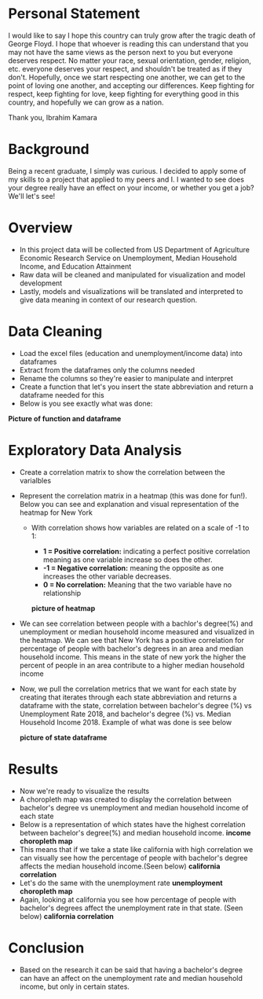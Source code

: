# Personal Statement
I would like to say I hope this country can truly grow after the tragic death of George Floyd. I hope that whoever is reading this can understand that you may not have the same views as the person next to you but everyone deserves respect. No matter your race, sexual orientation, gender, religion, etc. everyone deserves your respect, and shouldn't be treated as if they don't. Hopefully, once we start respecting one another, we can get to the point of loving one another, and accepting our differences. Keep fighting for respect, keep fighting for love, keep fighting for everything good in this country, and hopefully we can grow as a nation.

Thank you,
Ibrahim Kamara

# Background
Being a recent graduate, I simply was curious. I decided to apply some of my skills to a project that applied to my peers and I. I wanted to see does your degree really have an effect on your income, or whether you get a job? We'll let's see!

# Overview
- In this project data will be collected from US Department of Agriculture Economic Research Service on Unemployment, Median Household Income, and Education Attainment
- Raw data will be cleaned and manipulated for visualization and model development
- Lastly, models and visualizations will be translated and interpreted to give data meaning in context of our research question.

# Data Cleaning
- Load the excel files (education and unemployment/income data) into dataframes
- Extract from the dataframes only the columns needed
- Rename the columns so they're easier to manipulate and interpret
- Create a function that let's you insert the state abbreviation and return a dataframe needed for this
- Below is you see exactly what was done:

**Picture of function and dataframe**

# Exploratory Data Analysis
- Create a correlation matrix to show the correlation between the varialbles
- Represent the correlation matrix in a heatmap (this was done for fun!). Below you can see and explanation and visual representation of the heatmap for New York
  - With correlation shows how variables are related on a scale of -1 to 1:
    - **1 = Positive correlation:**  indicating a perfect positive correlation meaning as one variable increase so does the other. 
    - **-1 = Negative correlation:** meaning the opposite as one increases the other variable decreases. 
    - **0 = No correlation:**  Meaning that the two variable have no relationship
    
    **picture of heatmap**
 - We can see correlation between people with a bachlor's degree(%) and unemployment or median household income measured and visualized in the heatmap. We can see that New York has a positive correlation for percentage of people with bachelor's degrees in an area and median household income. This means in the state of new york the higher the percent of people in an area contribute to a higher median household income
- Now, we pull the correlation metrics that we want for each state by creating that iterates through each state abbreviation and returns a dataframe with the state, correlation between bachelor's degree (%) vs Unemployment Rate 2018, and bachelor's degree (%) vs. Median Household Income 2018.
Example of what was done is see below

   **picture of state dataframe**
   
# Results
- Now we're ready to visualize the results
- A choropleth map was created to display the correlation between bachelor's degree vs unemployment and median household income of each state
- Below is a representation of which states have the highest correlation between bachelor's degree(%) and median household income. 
  **income choropleth map**
- This means that if we take a state like california with high correlation we can visually see how the percentage of people with bachelor's degree affects the median household income.(Seen below)
**california correlation**
- Let's do the same with the unemployment rate
**unemployment choropleth map**
- Again, looking at california you see how percentage of people with bachelor's degrees affect the unemployment rate in that state. (Seen below)
**california correlation**

# Conclusion
- Based on the research it can be said that having a bachelor's degree can have an affect on the unemployment rate and median household income, but only in certain states.
